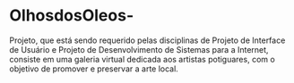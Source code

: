 # OlhosdosOleos-
Projeto, que está sendo requerido pelas disciplinas de Projeto de Interface de Usuário e Projeto de Desenvolvimento de Sistemas para a Internet, consiste em uma galeria virtual dedicada aos artistas potiguares, com o objetivo de promover e preservar a arte local. 
